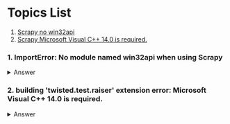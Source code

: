 # Topics List
1. [Scrapy no win32api](#list_01)
2. [Scrapy  Microsoft Visual C++ 14.0 is required.](#list_02)


<a name='list_01'></a>

### 1. ImportError: No module named win32api when using Scrapy

<details><summary>Answer</summary>
<p>

try install pypiwin32

for example `pip install pypiwin32`

</p>
</details>


<a name='list_02'></a>

### 2. building 'twisted.test.raiser' extension error: Microsoft Visual C++ 14.0 is required. 

<details><summary>Answer</summary>
<p>

Full error message directs you to 'Get it with "Microsoft Visual C++ Build Tools": http://landinghub.visualstudio.com/visual-cpp-build-tools'.

The website for the downloads is already out of date. The newwebsite should be [build-tools-for-visual-studio](
https://visualstudio.microsoft.com/downloads/#build-tools-for-visual-studio-2017). And you have to select **Build Tools for Visual Studio 2019**
under the title **Tools for Visual Studio 2019** instead of *Microsoft Visual C++ Redistributable for Visual Studio 2019*.

</p>
</details>
